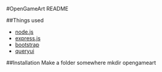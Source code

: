 #OpenGameArt README

##Things used
- [node.js](http://nodejs.org)
- [express.js](http://expressjs.com)
- [bootstrap](http://twitter.github.com/bootstrap/)
- [queryui](http://jqueryui.com)

##Installation
Make a folder somewhere
	mkdir opengameart
